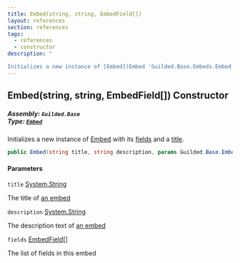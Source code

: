 ```yaml
---
title: Embed(string, string, EmbedField[])
layout: references
section: references
tags:
  - references
  - constructor
description: "

Initializes a new instance of [Embed](Embed 'Guilded.Base.Embeds.Embed') with its [fields](Embed.Embed(string,string,EmbedField[])#Guilded.Base.Embeds.Embed.Embed(string,string,Guilded.Base.Embeds.EmbedField[]).fields 'Guilded.Base.Embeds.Embed.Embed(string, string, Guilded.Base.Embeds.EmbedField[]).fields') and a [title](Embed.Embed(string,string,EmbedField[])#Guilded.Base.Embeds.Embed.Embed(string,string,Guilded.Base.Embeds.EmbedField[]).title 'Guilded.Base.Embeds.Embed.Embed(string, string, Guilded.Base.Embeds.EmbedField[]).title')."
---
```


## Embed(string, string, EmbedField[]) Constructor
##### **Assembly:** `Guilded.Base`<br/>**Type:** [`Embed`](Embed 'Guilded.Base.Embeds.Embed')

Initializes a new instance of [Embed](Embed 'Guilded.Base.Embeds.Embed') with its [fields](Embed.Embed(string,string,EmbedField[])#Guilded.Base.Embeds.Embed.Embed(string,string,Guilded.Base.Embeds.EmbedField[]).fields 'Guilded.Base.Embeds.Embed.Embed(string, string, Guilded.Base.Embeds.EmbedField[]).fields') and a [title](Embed.Embed(string,string,EmbedField[])#Guilded.Base.Embeds.Embed.Embed(string,string,Guilded.Base.Embeds.EmbedField[]).title 'Guilded.Base.Embeds.Embed.Embed(string, string, Guilded.Base.Embeds.EmbedField[]).title').

```csharp
public Embed(string title, string description, params Guilded.Base.Embeds.EmbedField[] fields);
```
#### Parameters

<a name='Guilded.Base.Embeds.Embed.Embed(string,string,Guilded.Base.Embeds.EmbedField[]).title'></a>

`title` [System.String](https://docs.microsoft.com/en-us/dotnet/api/System.String 'System.String')

The title of [an embed](Embed 'Guilded.Base.Embeds.Embed')

<a name='Guilded.Base.Embeds.Embed.Embed(string,string,Guilded.Base.Embeds.EmbedField[]).description'></a>

`description` [System.String](https://docs.microsoft.com/en-us/dotnet/api/System.String 'System.String')

The description text of [an embed](Embed 'Guilded.Base.Embeds.Embed')

<a name='Guilded.Base.Embeds.Embed.Embed(string,string,Guilded.Base.Embeds.EmbedField[]).fields'></a>

`fields` [EmbedField](EmbedField 'Guilded.Base.Embeds.EmbedField')[[]](https://docs.microsoft.com/en-us/dotnet/api/System.Array 'System.Array')

The list of fields in this embed